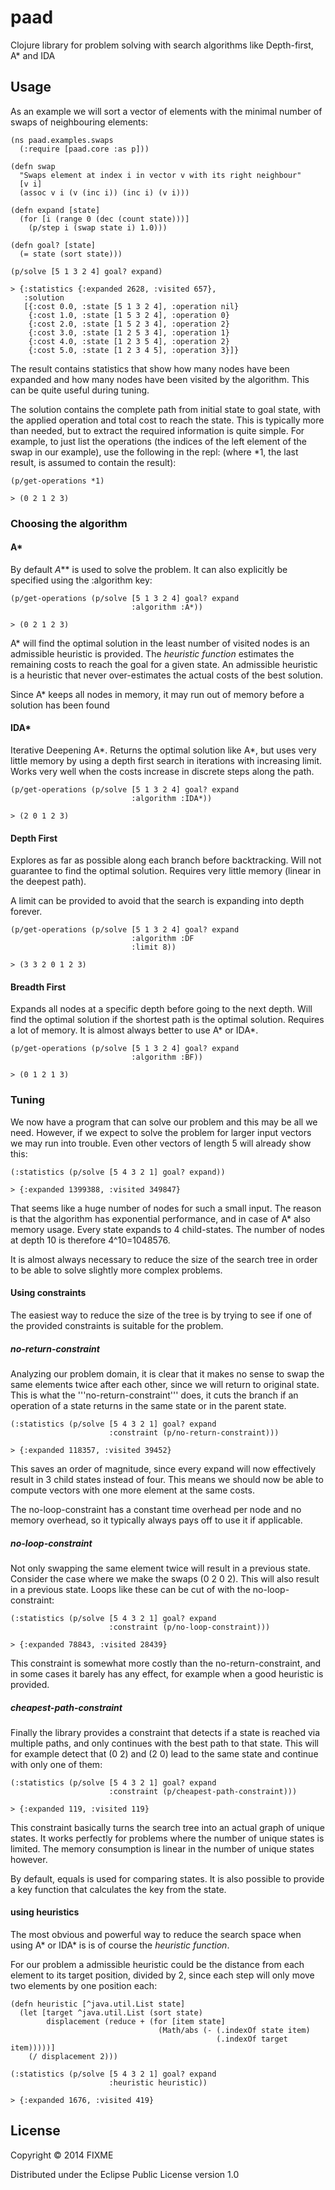 # paad

Clojure library for problem solving with search algorithms like Depth-first, A* and IDA

## Usage

As an example we will sort a vector of elements with the minimal number of swaps
of neighbouring elements:

    (ns paad.examples.swaps
      (:require [paad.core :as p]))

    (defn swap
      "Swaps element at index i in vector v with its right neighbour"
      [v i]
      (assoc v i (v (inc i)) (inc i) (v i)))

    (defn expand [state]
      (for [i (range 0 (dec (count state)))]
        (p/step i (swap state i) 1.0)))

    (defn goal? [state]
      (= state (sort state)))

    (p/solve [5 1 3 2 4] goal? expand) 

    > {:statistics {:expanded 2628, :visited 657},
       :solution
       [{:cost 0.0, :state [5 1 3 2 4], :operation nil}
        {:cost 1.0, :state [1 5 3 2 4], :operation 0}
        {:cost 2.0, :state [1 5 2 3 4], :operation 2}
        {:cost 3.0, :state [1 2 5 3 4], :operation 1}
        {:cost 4.0, :state [1 2 3 5 4], :operation 2}
        {:cost 5.0, :state [1 2 3 4 5], :operation 3}]}

The result contains statistics that show how many nodes have been expanded and how many 
nodes have been visited by the algorithm. This can be quite useful during tuning.

The solution contains the complete path from initial state to goal state, with the applied
operation and total cost to reach the state. This is typically more than needed, but to
extract the required information is quite simple. For example, to just list the operations
(the indices of the left element of the swap in our example), use the following in the repl:
(where *1, the last result, is assumed to contain the result): 

    (p/get-operations *1)

    > (0 2 1 2 3)

### Choosing the algorithm

#### A*
 
By default *A*** is used to solve the problem. It can also explicitly be specified using
the :algorithm key:

    (p/get-operations (p/solve [5 1 3 2 4] goal? expand
                               :algorithm :A*))
    
    > (0 2 1 2 3)   

A* will find the optimal solution in the least number of visited nodes is an admissible
heuristic is provided. The *heuristic function* estimates the remaining costs to reach
the goal for a given state. An admissible heuristic is a heuristic that never over-estimates
the actual costs of the best solution.

Since A* keeps all nodes in memory, it may run out of memory before a solution has been
found

#### IDA*

Iterative Deepening A*. Returns the optimal solution like A*, but uses
very little memory by using a depth first search in iterations with increasing limit. Works very well when the costs increase in discrete steps along the path.

    (p/get-operations (p/solve [5 1 3 2 4] goal? expand
                               :algorithm :IDA*))

    > (2 0 1 2 3)
    
#### Depth First

Explores as far as possible along each branch before backtracking. Will not guarantee to
find the optimal solution. Requires very little memory (linear in the deepest path).

A limit can be provided to avoid that the search is expanding into depth forever.

    (p/get-operations (p/solve [5 1 3 2 4] goal? expand
                               :algorithm :DF
                               :limit 8))

    > (3 3 2 0 1 2 3)

#### Breadth First

Expands all nodes at a specific depth before going to the next
depth. Will find the optimal solution if the shortest path is the optimal solution.
Requires a lot of memory. It is almost always better to use A* or IDA*.

    (p/get-operations (p/solve [5 1 3 2 4] goal? expand
                               :algorithm :BF))
                                  
    > (0 1 2 1 3)

### Tuning

We now have a program that can solve our problem and this may be all we need. However, if we
expect to solve the problem for larger input vectors we may run into trouble. Even other
vectors of length 5 will already show this:

    (:statistics (p/solve [5 4 3 2 1] goal? expand))  

    > {:expanded 1399388, :visited 349847}
    
That seems like a huge number of nodes for such a small input. The reason is that the algorithm
has exponential performance, and in case of A* also memory usage. Every state expands to 4 child-states.
The number of nodes at depth 10 is therefore 4^10=1048576.

It is almost always necessary to reduce the size of the search tree in order to be able to solve
slightly more complex problems.  

#### Using constraints

The easiest way to reduce the size of the tree is by trying to see if one of the provided constraints
is suitable for the problem.

##### no-return-constraint

Analyzing our problem domain, it is clear that it makes no sense to swap the same elements twice after
each other, since we will return to original state. This is what the '''no-return-constraint''' does,
it cuts the branch if an operation of a state returns in the same state or in the parent state.
 
    (:statistics (p/solve [5 4 3 2 1] goal? expand
                          :constraint (p/no-return-constraint)))

    > {:expanded 118357, :visited 39452}

This saves an order of magnitude, since every expand will now effectively result in 3 child states
instead of four. This means we should now be able to compute vectors with one more element at the
same costs.

The no-loop-constraint has a constant time overhead per node and no memory overhead, so it typically
always pays off to use it if applicable.

##### no-loop-constraint

Not only swapping the same element twice will result in a previous state. Consider the case where
we make the swaps (0 2 0 2). This will also result in a previous state. Loops like these can be cut
of with the no-loop-constraint:

    (:statistics (p/solve [5 4 3 2 1] goal? expand
                          :constraint (p/no-loop-constraint)))

    > {:expanded 78843, :visited 28439}

This constraint is somewhat more costly than the no-return-constraint, and in some cases it barely has
any effect, for example when a good heuristic is provided.

##### cheapest-path-constraint

Finally the library provides a constraint that detects if a state is reached via multiple paths, and
only continues with the best path to that state. This will for example detect that (0 2) and (2 0)
lead to the same state and continue with only one of them:

    (:statistics (p/solve [5 4 3 2 1] goal? expand
                          :constraint (p/cheapest-path-constraint)))

    > {:expanded 119, :visited 119}
    
This constraint basically turns the search tree into an actual graph of unique states. It works perfectly
for problems where the number of unique states is limited. The memory consumption is linear in
the number of unique states however.

By default, equals is used for comparing states. It is also possible to provide a key function that
calculates the key from the state.

#### using heuristics

The most obvious and powerful way to reduce the search space when using A\* or IDA\* is is of course the *heuristic function*.

For our problem a admissible heuristic could be the distance from each element to its target position,
divided by 2, since each step will only move two elements by one position each:

    (defn heuristic [^java.util.List state]
      (let [target ^java.util.List (sort state)
            displacement (reduce + (for [item state]
                                     (Math/abs (- (.indexOf state item)
                                                  (.indexOf target item)))))]
        (/ displacement 2)))

    (:statistics (p/solve [5 4 3 2 1] goal? expand
                          :heuristic heuristic))
    
    > {:expanded 1676, :visited 419} 

## License

Copyright © 2014 FIXME

Distributed under the Eclipse Public License version 1.0
